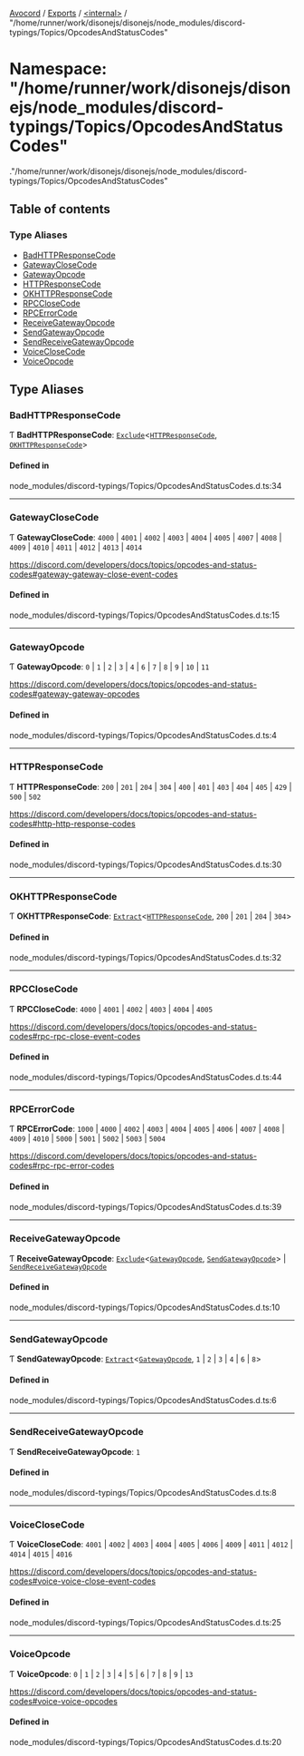[Avocord](../README.md) / [Exports](../modules.md) / [<internal\>](internal_.md) / "/home/runner/work/disonejs/disonejs/node\_modules/discord-typings/Topics/OpcodesAndStatusCodes"

# Namespace: "/home/runner/work/disonejs/disonejs/node\_modules/discord-typings/Topics/OpcodesAndStatusCodes"

[<internal>](internal_.md)."/home/runner/work/disonejs/disonejs/node_modules/discord-typings/Topics/OpcodesAndStatusCodes"

## Table of contents

### Type Aliases

- [BadHTTPResponseCode](internal_.__home_runner_work_disonejs_disonejs_node_modules_discord_typings_Topics_OpcodesAndStatusCodes_.md#badhttpresponsecode)
- [GatewayCloseCode](internal_.__home_runner_work_disonejs_disonejs_node_modules_discord_typings_Topics_OpcodesAndStatusCodes_.md#gatewayclosecode)
- [GatewayOpcode](internal_.__home_runner_work_disonejs_disonejs_node_modules_discord_typings_Topics_OpcodesAndStatusCodes_.md#gatewayopcode)
- [HTTPResponseCode](internal_.__home_runner_work_disonejs_disonejs_node_modules_discord_typings_Topics_OpcodesAndStatusCodes_.md#httpresponsecode)
- [OKHTTPResponseCode](internal_.__home_runner_work_disonejs_disonejs_node_modules_discord_typings_Topics_OpcodesAndStatusCodes_.md#okhttpresponsecode)
- [RPCCloseCode](internal_.__home_runner_work_disonejs_disonejs_node_modules_discord_typings_Topics_OpcodesAndStatusCodes_.md#rpcclosecode)
- [RPCErrorCode](internal_.__home_runner_work_disonejs_disonejs_node_modules_discord_typings_Topics_OpcodesAndStatusCodes_.md#rpcerrorcode)
- [ReceiveGatewayOpcode](internal_.__home_runner_work_disonejs_disonejs_node_modules_discord_typings_Topics_OpcodesAndStatusCodes_.md#receivegatewayopcode)
- [SendGatewayOpcode](internal_.__home_runner_work_disonejs_disonejs_node_modules_discord_typings_Topics_OpcodesAndStatusCodes_.md#sendgatewayopcode)
- [SendReceiveGatewayOpcode](internal_.__home_runner_work_disonejs_disonejs_node_modules_discord_typings_Topics_OpcodesAndStatusCodes_.md#sendreceivegatewayopcode)
- [VoiceCloseCode](internal_.__home_runner_work_disonejs_disonejs_node_modules_discord_typings_Topics_OpcodesAndStatusCodes_.md#voiceclosecode)
- [VoiceOpcode](internal_.__home_runner_work_disonejs_disonejs_node_modules_discord_typings_Topics_OpcodesAndStatusCodes_.md#voiceopcode)

## Type Aliases

### BadHTTPResponseCode

Ƭ **BadHTTPResponseCode**: [`Exclude`](internal_.md#exclude)<[`HTTPResponseCode`](internal_.__home_runner_work_disonejs_disonejs_node_modules_discord_typings_index_.md#httpresponsecode), [`OKHTTPResponseCode`](internal_.__home_runner_work_disonejs_disonejs_node_modules_discord_typings_index_.md#okhttpresponsecode)\>

#### Defined in

node_modules/discord-typings/Topics/OpcodesAndStatusCodes.d.ts:34

___

### GatewayCloseCode

Ƭ **GatewayCloseCode**: ``4000`` \| ``4001`` \| ``4002`` \| ``4003`` \| ``4004`` \| ``4005`` \| ``4007`` \| ``4008`` \| ``4009`` \| ``4010`` \| ``4011`` \| ``4012`` \| ``4013`` \| ``4014``

https://discord.com/developers/docs/topics/opcodes-and-status-codes#gateway-gateway-close-event-codes

#### Defined in

node_modules/discord-typings/Topics/OpcodesAndStatusCodes.d.ts:15

___

### GatewayOpcode

Ƭ **GatewayOpcode**: ``0`` \| ``1`` \| ``2`` \| ``3`` \| ``4`` \| ``6`` \| ``7`` \| ``8`` \| ``9`` \| ``10`` \| ``11``

https://discord.com/developers/docs/topics/opcodes-and-status-codes#gateway-gateway-opcodes

#### Defined in

node_modules/discord-typings/Topics/OpcodesAndStatusCodes.d.ts:4

___

### HTTPResponseCode

Ƭ **HTTPResponseCode**: ``200`` \| ``201`` \| ``204`` \| ``304`` \| ``400`` \| ``401`` \| ``403`` \| ``404`` \| ``405`` \| ``429`` \| ``500`` \| ``502``

https://discord.com/developers/docs/topics/opcodes-and-status-codes#http-http-response-codes

#### Defined in

node_modules/discord-typings/Topics/OpcodesAndStatusCodes.d.ts:30

___

### OKHTTPResponseCode

Ƭ **OKHTTPResponseCode**: [`Extract`](internal_.md#extract)<[`HTTPResponseCode`](internal_.__home_runner_work_disonejs_disonejs_node_modules_discord_typings_index_.md#httpresponsecode), ``200`` \| ``201`` \| ``204`` \| ``304``\>

#### Defined in

node_modules/discord-typings/Topics/OpcodesAndStatusCodes.d.ts:32

___

### RPCCloseCode

Ƭ **RPCCloseCode**: ``4000`` \| ``4001`` \| ``4002`` \| ``4003`` \| ``4004`` \| ``4005``

https://discord.com/developers/docs/topics/opcodes-and-status-codes#rpc-rpc-close-event-codes

#### Defined in

node_modules/discord-typings/Topics/OpcodesAndStatusCodes.d.ts:44

___

### RPCErrorCode

Ƭ **RPCErrorCode**: ``1000`` \| ``4000`` \| ``4002`` \| ``4003`` \| ``4004`` \| ``4005`` \| ``4006`` \| ``4007`` \| ``4008`` \| ``4009`` \| ``4010`` \| ``5000`` \| ``5001`` \| ``5002`` \| ``5003`` \| ``5004``

https://discord.com/developers/docs/topics/opcodes-and-status-codes#rpc-rpc-error-codes

#### Defined in

node_modules/discord-typings/Topics/OpcodesAndStatusCodes.d.ts:39

___

### ReceiveGatewayOpcode

Ƭ **ReceiveGatewayOpcode**: [`Exclude`](internal_.md#exclude)<[`GatewayOpcode`](internal_.md#gatewayopcode), [`SendGatewayOpcode`](internal_.__home_runner_work_disonejs_disonejs_node_modules_discord_typings_index_.md#sendgatewayopcode)\> \| [`SendReceiveGatewayOpcode`](internal_.__home_runner_work_disonejs_disonejs_node_modules_discord_typings_index_.md#sendreceivegatewayopcode)

#### Defined in

node_modules/discord-typings/Topics/OpcodesAndStatusCodes.d.ts:10

___

### SendGatewayOpcode

Ƭ **SendGatewayOpcode**: [`Extract`](internal_.md#extract)<[`GatewayOpcode`](internal_.md#gatewayopcode), ``1`` \| ``2`` \| ``3`` \| ``4`` \| ``6`` \| ``8``\>

#### Defined in

node_modules/discord-typings/Topics/OpcodesAndStatusCodes.d.ts:6

___

### SendReceiveGatewayOpcode

Ƭ **SendReceiveGatewayOpcode**: ``1``

#### Defined in

node_modules/discord-typings/Topics/OpcodesAndStatusCodes.d.ts:8

___

### VoiceCloseCode

Ƭ **VoiceCloseCode**: ``4001`` \| ``4002`` \| ``4003`` \| ``4004`` \| ``4005`` \| ``4006`` \| ``4009`` \| ``4011`` \| ``4012`` \| ``4014`` \| ``4015`` \| ``4016``

https://discord.com/developers/docs/topics/opcodes-and-status-codes#voice-voice-close-event-codes

#### Defined in

node_modules/discord-typings/Topics/OpcodesAndStatusCodes.d.ts:25

___

### VoiceOpcode

Ƭ **VoiceOpcode**: ``0`` \| ``1`` \| ``2`` \| ``3`` \| ``4`` \| ``5`` \| ``6`` \| ``7`` \| ``8`` \| ``9`` \| ``13``

https://discord.com/developers/docs/topics/opcodes-and-status-codes#voice-voice-opcodes

#### Defined in

node_modules/discord-typings/Topics/OpcodesAndStatusCodes.d.ts:20
